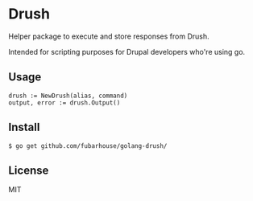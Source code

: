 # Drush

Helper package to execute and store responses from Drush.

Intended for scripting purposes for Drupal developers who're using go.

## Usage

```
drush := NewDrush(alias, command)
output, error := drush.Output()
```

## Install

```console
$ go get github.com/fubarhouse/golang-drush/
```

## License

MIT